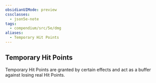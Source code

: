 ```yaml
---
obsidianUIMode: preview
cssclasses:
  - json5e-note
tags:
  - compendium/src/5e/dmg
aliases:
  - Temporary Hit Points
---
```

## Temporary Hit Points

Temporary Hit Points are granted by certain effects and act as a buffer against losing real Hit Points.
